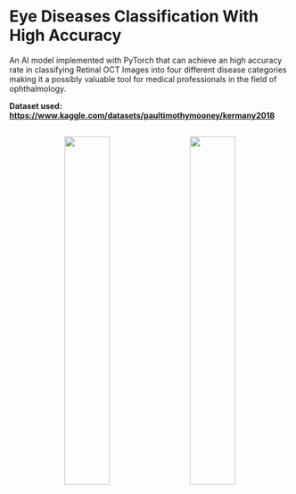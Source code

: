 # Eye Diseases Classification With High Accuracy

An AI model implemented with PyTorch that can achieve an high accuracy rate in classifying Retinal OCT Images into four different disease categories making it a possibly valuable tool for medical professionals in the field of ophthalmology.

<div></div>

**Dataset used:** **https://www.kaggle.com/datasets/paultimothymooney/kermany2018**

<h2 align="center"></h1>

<p float="left" align="middle">
  <img src="https://media.discordapp.net/attachments/910565001209724948/1080589959465009223/k9dFZP74vv5MXv8vMKoLaVRch6IAAAAASUVORK5CYII.png" width="40%" hspace="10"/>
  <img src="https://cdn.discordapp.com/attachments/910565001209724948/1080594420132478986/wNx9NembgGfgwAAAABJRU5ErkJggg.png" width="40%" hspace="10"/> 
</p>
